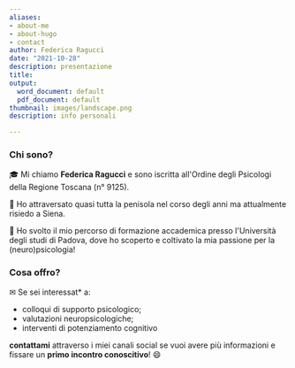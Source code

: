 ```yaml
---
aliases:
- about-me
- about-hugo
- contact
author: Federica Ragucci
date: "2021-10-28"
description: presentazione
title: 
output:
  word_document: default
  pdf_document: default
thumbnail: images/landscape.png
description: info personali

---
```


**<h3>Chi sono?</h3>**

🎓 Mi chiamo __Federica Ragucci__ e sono iscritta all'Ordine degli Psicologi della Regione Toscana (n° 9125).

📍 Ho attraversato quasi tutta la penisola nel corso degli anni ma attualmente risiedo a Siena.

:brain: Ho svolto il mio percorso di formazione accademica presso l'Università degli studi di Padova, dove ho scoperto e coltivato la mia passione per la (neuro)psicologia!


**<h3>Cosa offro?</h3>**

✉ Se sei interessat* a:  
- colloqui di supporto psicologico;
- valutazioni neuropsicologiche;
- interventi di potenziamento cognitivo

**contattami** attraverso i miei canali social se vuoi avere più informazioni e fissare un **primo incontro conoscitivo**! 😄 
